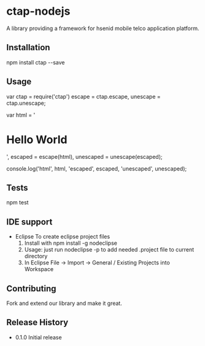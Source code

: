 ctap-nodejs
=========

A library providing a framework for hsenid mobile telco application platform.

## Installation

  npm install ctap --save

## Usage

  var ctap = require('ctap')
      escape = ctap.escape,
      unescape = ctap.unescape;

  var html = '<h1>Hello World</h1>',
      escaped = escape(html),
      unescaped = unescape(escaped);

  console.log('html', html, 'escaped', escaped, 'unescaped', unescaped);

## Tests

  npm test

## IDE support
* Eclipse
  To create eclipse project files 
	1. Install with npm install -g nodeclipse
	2. Usage: just run nodeclipse -p to add needed .project file to current directory
	3. In Eclipse File -> Import -> General / Existing Projects into Workspace

## Contributing

Fork and extend our library and make it great.

## Release History

* 0.1.0 Initial release
